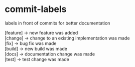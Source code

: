 # commit-labels
labels in front of commits for better documentation

<div>
  [feature] -> new feature was added
</div>
<div>
  [change] -> change to an existing implementation was made
</div>
<div>
  [fix] -> bug fix was made
</div>
<div>
  [build] -> new build was made 
</div>
<div>
  [docs] -> documentation change was made
</div>
<div>
  [test] -> test change was made
</div>
